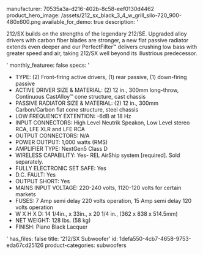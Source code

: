 manufacturer: 70535a3a-d216-402b-8c58-eef0130d4462
product_hero_image: /assets/212_sx_black_3_4_w_grill_silo-720_900-480x600.png
available_for_demo: true
description: '<p>212/SX builds on the strengths of the legendary 212/SE. Upgraded alloy drivers with carbon fiber blades are stronger, a new flat passive radiator extends even deeper and our PerfectFilter™ delivers crushing low bass with greater speed and air, taking 212/SX well beyond its illustrious predecessor.</p>'
monthly_featuree: false
specs: '<ul><li>TYPE: (2) Front-firing active drivers, (1) rear passive, (1) down-firing passive<br></li><li>ACTIVE DRIVER SIZE &amp; MATERIAL: (2) 12 in., 300mm long-throw, Continuous CastAlloy™ cone structure, cast chassis<br></li><li>PASSIVE RADIATOR SIZE &amp; MATERIAL: (2) 12 in., 300mm Carbon/Carbon flat cone structure, steel chassis<br></li><li>LOW FREQUENCY EXTENTION: -6dB at 18 Hz<br></li><li>INPUT CONNECTORS: High Level Neutrik Speakon, Low Level stereo RCA, LFE XLR and LFE RCA<br></li><li>OUTPUT CONNECTORS: N/A<br></li><li>POWER OUTPUT: 1,000 watts (RMS)<br></li><li>AMPLIFIER TYPE: NextGen5 Class D<br></li><li>WIRELESS CAPABILITY: Yes- REL AirShip system [required]. Sold separately.<br></li><li>FULLY ELECTRONIC SET SAFE: Yes<br></li><li>D.C. FAULT: Yes<br></li><li>OUTPUT SHORT: Yes<br></li><li>MAINS INPUT VOLTAGE: 220-240 volts, 1120-120 volts for certain markets<br></li><li>FUSES: 7 Amp semi delay 220 volts operation, 15 Amp semi delay 120 volts operation<br></li><li>W X H X D: 14 1/4in., x 33in., x 20 1/4 in., (362 x 838 x 514.5mm)&nbsp;<br></li><li>NET WEIGHT: 128 lbs. (58 kg)&nbsp;<br></li><li>FINISH: Piano Black Lacquer<br></li></ul>'
has_files: false
title: '212/SX Subwoofer'
id: 1defa550-4cb7-4658-9753-eda67cd25126
product-categories: subwoofers
